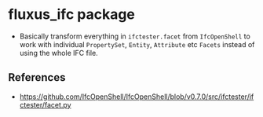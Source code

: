 # fluxus_ifc package
- Basically transform everything in `ifctester.facet` from `IfcOpenShell` to work with individual `PropertySet`, `Entity`, `Attribute` etc `Facets` instead of using the whole IFC file. 

## References
- https://github.com/IfcOpenShell/IfcOpenShell/blob/v0.7.0/src/ifctester/ifctester/facet.py
